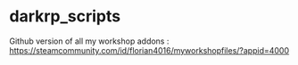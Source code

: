 # darkrp_scripts
Github version of all my workshop addons : https://steamcommunity.com/id/florian4016/myworkshopfiles/?appid=4000
